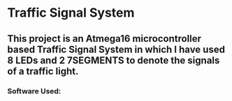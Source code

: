 # Traffic Signal System

## This project is an Atmega16 microcontroller based Traffic Signal System in which I have used 8 LEDs and 2 7SEGMENTS to denote the signals of a traffic light.

### Software Used:
